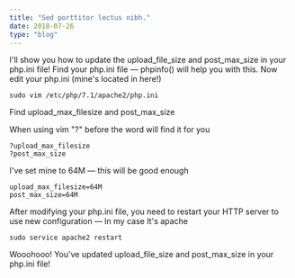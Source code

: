 ```yaml
---
title: "Sed porttitor lectus nibh."
date: 2018-07-26
type: "blog"
---
```


I'll show you how to update the upload_file_size and post_max_size in your php.ini file!
Find your php.ini file — phpinfo() will help you with this.
Now edit your php.ini (mine's located in here!)

```
sudo vim /etc/php/7.1/apache2/php.ini
```

Find upload_max_filesize and post_max_size

When using vim "?" before the word will find it for you

```
?upload_max_filesize
?post_max_size
```

I've set mine to 64M — this will be good enough

```
upload_max_filesize=64M
post_max_size=64M
```

After modifying your php.ini file, you need to restart your HTTP server to use new configuration — In my case It's apache

```
sudo service apache2 restart
```

Wooohooo! You've updated upload_file_size and post_max_size in your php.ini file!